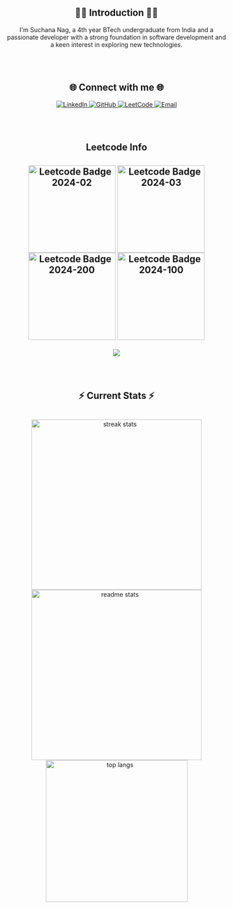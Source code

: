 <div align="center">

<h2 align="center">👨‍💻 Introduction 👨‍💻</h2>

<p align="center">
  I'm Suchana Nag, a 4th year BTech undergraduate from India and a passionate developer with a strong foundation in software development and a keen interest in exploring new technologies. 
</p>

<br/><br/>

<h2 align="center">🌐 Connect with me 🌐</h2>

<p align="center">
  <a href="https://www.linkedin.com/in/suchana-nag-810077229/" target="_blank">
    <img alt="LinkedIn" src="https://img.shields.io/badge/LinkedIn-blue?style=for-the-badge&logo=linkedin&logoColor=white" />
  </a>
  <a href="https://github.com/SuchanaNag002" target="_blank">
    <img alt="GitHub" src="https://img.shields.io/badge/GitHub-black?style=for-the-badge&logo=github&logoColor=white" />
  </a>
  <a href="https://leetcode.com/u/sn_techie002/" target="_blank">
    <img alt="LeetCode" src="https://img.shields.io/badge/LeetCode-orange?style=for-the-badge&logo=leetcode&logoColor=white" />
  </a>
  <a href="mailto:snag.jobs02@gmail.com" target="_blank">
    <img alt="Email" src="https://img.shields.io/badge/Email-D14836?style=for-the-badge&logo=gmail&logoColor=white" />
  </a>
</p>

<br/><br/>

<h2 align="center">Leetcode Info<h2>

<p align="center">
  <a href="https://leetcode.com/sn_techie002/" target="_blank"><img align="center" src="https://leetcode.com/static/images/badges/2024/gif/2024-02.gif" alt="Leetcode Badge 2024-02" height="200" width="200" /></a>
  <a href="https://leetcode.com/sn_techie002/" target="_blank"><img align="center" src="https://leetcode.com/static/images/badges/2024/gif/2024-03.gif" alt="Leetcode Badge 2024-03" height="200" width="200" /></a>
  <a href="https://leetcode.com/sn_techie002/" target="_blank"><img align="center" src="https://assets.leetcode.com/static_assets/marketing/2024-200.gif" alt="Leetcode Badge 2024-200" height="200" width="200" /></a>
  <a href="https://leetcode.com/sn_techie002/" target="_blank"><img align="center" src="https://assets.leetcode.com/static_assets/marketing/2024-100.gif" alt="Leetcode Badge 2024-100" height="200" width="200" /></a>
</p>

<p align="center">
  <img align=top flex-grow=1 src="https://leetcard.jacoblin.cool/sn_techie002?theme=dark&font=Nunito&ext=heatmap" />  
</p>

<br/>
<h2 align="center">⚡ Current Stats ⚡</h2>
<br>
<div align="center">
  <img width=390 src="https://streak-stats.demolab.com/?user=suchananag002&count_private=true&theme=react&border_radius=10" alt="streak stats"/>
  <img width=390 src="https://github-readme-stats.vercel.app/api?username=suchananag002&show_icons=true&theme=react&rank_icon=github&border_radius=10" alt="readme stats" />
  <img width=325 align="center" src="https://github-readme-stats.vercel.app/api/top-langs/?username=suchananag002&hide=HTML&langs_count=8&layout=compact&theme=react&border_radius=10&size_weight=0.5&count_weight=0.5&exclude_repo=github-readme-stats" alt="top langs" />
</div>

<br/>
<br/><br/>

</div>
